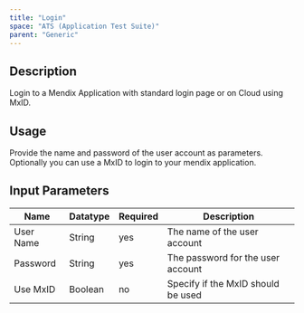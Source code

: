 ```yaml
---
title: "Login"
space: "ATS (Application Test Suite)"
parent: "Generic"
---
```


## Description

Login to a Mendix Application with standard login page or on Cloud using MxID.

## Usage

Provide the name and password of the user account as parameters.
Optionally you can use a MxID to login to your mendix application.

## Input Parameters

Name | Datatype | Required | Description
--- | --- | --- | ---
User Name | String | yes | The name of the user account
Password | String |yes | The password for the user account
Use MxID | Boolean | no | Specify if the MxID should be used
